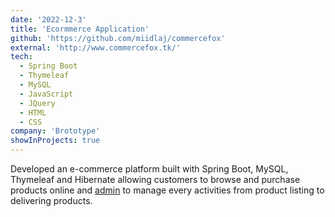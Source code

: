 ```yaml
---
date: '2022-12-3'
title: 'Ecormmerce Application'
github: 'https://github.com/miidlaj/commercefox'
external: 'http://www.commercefox.tk/'
tech:
  - Spring Boot
  - Thymeleaf
  - MySQL
  - JavaScript
  - JQuery
  - HTML
  - CSS
company: 'Brototype'
showInProjects: true
---
```


Developed an e-commerce platform built with Spring Boot, MySQL, Thymeleaf and Hibernate allowing
customers to browse and purchase products online and [admin](http://admin.commercefox.tk/) to manage every activities from product listing to delivering products.

